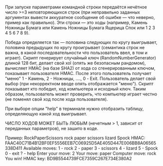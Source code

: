 При запуске параметрами командной строки передаётся нечётное число >=3 неповторяющихся строк 
(при неправильно заданных аргументах вывести аккуратное сообщение об ошибке — что неверно, пример как правильно). 
Эти строки — это ходы (например, Камень Ножницы Бумага или Камень Ножницы Бумага Ящерица Спок или 1 2 3 4 5 6 7 8 9).

Победа определяется так — половина следующих по кругу выигрывает, половина предыдущих по кругу проигрывает 
(семантика строк не важна, в какой последовательности что пользователь ввел, в том и играет).
Скрипт генерирует случайный ключ (RandomNumberGenerator) длиной 128 бит, 
делает свой хоl (опять же безопасным рандомом), 
вычисляет HMAC (на базе SHA2) от хода со сгенерированным ключом, 
показывает пользователя HMAC. 
После этого пользователь получает "меню" 1 - Камень, 2 - Ножницы, ...., 0 - Exit. 
Пользователь делает свой выбор (при некорректном вводе опять отображается "меню"). 
Скрипт показывает кто победил, ход компьютера и исходный ключ.
Таким образом, пользователь может проверить, что компьютер играет честно (не поменял свой ход после хода пользователя).

При выборе опции "help" в терминале нужно отобразить таблицу, определяющую какой ход выигрывает.

ЧИСЛО ХОДОВ МОЖЕТ БЫТЬ ЛЮБЫМ (нечетным > 1, зависит от переданных параметров), не зашито в коде.

Пример:
RockPaperScissors rock paper scissors lizard Spock
HMAC: FAAC40C71B4B12BF0EF5556EEB7C06925D5AE405D447E006BB8A06565338D411
Available moves:
1 - rock
2 - paper
3 - scissors
4 - lizard
5 - Spock
0 - exit
? - help
Enter your move: 2
Your move: paper
Computer move: rock
You win!
HMAC key: BD9B5544739FCE7359C267E734E380A2
